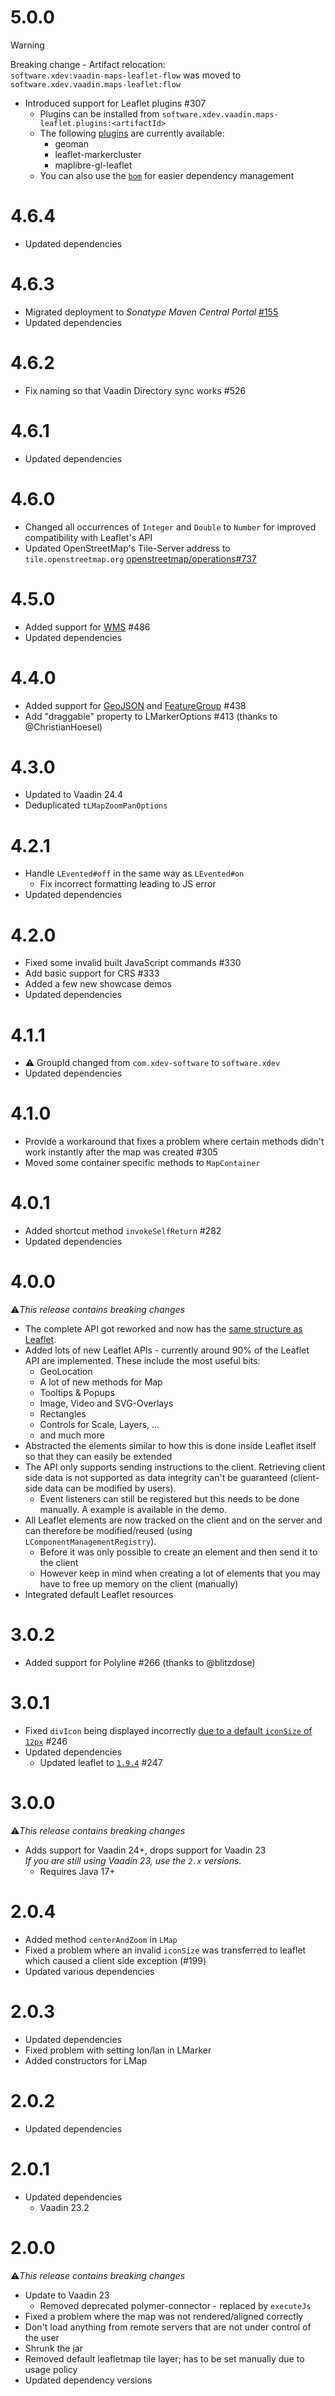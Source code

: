 # 5.0.0

> [!WARNING]
> Breaking change - Artifact relocation: <br/>
> ``software.xdev:vaadin-maps-leaflet-flow`` was moved to ``software.xdev.vaadin.maps-leaflet:flow``

* Introduced support for Leaflet plugins #307
  * Plugins can be installed from ``software.xdev.vaadin.maps-leaflet.plugins:<artifactId>``
  * The following [plugins](./plugins/) are currently available:
    * geoman
    * leaflet-markercluster
    * maplibre-gl-leaflet
  * You can also use the [``bom``](./bom/) for easier dependency management

# 4.6.4
* Updated dependencies

# 4.6.3
* Migrated deployment to _Sonatype Maven Central Portal_ [#155](https://github.com/xdev-software/standard-maven-template/issues/155)
* Updated dependencies

# 4.6.2
* Fix naming so that Vaadin Directory sync works #526

# 4.6.1
* Updated dependencies

# 4.6.0
* Changed all occurrences of ``Integer`` and ``Double`` to ``Number`` for improved compatibility with Leaflet's API
* Updated OpenStreetMap's Tile-Server address to ``tile.openstreetmap.org`` [openstreetmap/operations#737](https://github.com/openstreetmap/operations/issues/737)

# 4.5.0
* Added support for [WMS](https://leafletjs.com/reference.html#tilelayer-wms) #486
* Updated dependencies

# 4.4.0
* Added support for [GeoJSON](https://leafletjs.com/reference.html#geojson) and [FeatureGroup](https://leafletjs.com/reference.html#featuregroup) #438
* Add "draggable" property to LMarkerOptions #413 (thanks to @ChristianHoesel)

# 4.3.0
* Updated to Vaadin 24.4
* Deduplicated ``tLMapZoomPanOptions``

# 4.2.1
* Handle ``LEvented#off`` in the same way as ``LEvented#on``
  * Fix incorrect formatting leading to JS error
* Updated dependencies

# 4.2.0
* Fixed some invalid built JavaScript commands #330
* Add basic support for CRS #333
* Added a few new showcase demos
* Updated dependencies

# 4.1.1
* ⚠️ GroupId changed from ``com.xdev-software`` to ``software.xdev``
* Updated dependencies

# 4.1.0
* Provide a workaround that fixes a problem where certain methods didn't work instantly after the map was created #305
* Moved some container specific methods to ``MapContainer``

# 4.0.1
* Added shortcut method ``invokeSelfReturn`` #282
* Updated dependencies

# 4.0.0
⚠️<i>This release contains breaking changes</i>

* The complete API got reworked and now has the [same structure as Leaflet](https://leafletjs.com/reference.html).
* Added lots of new Leaflet APIs - currently around 90% of the Leaflet API are implemented. These include the most useful bits:
  * GeoLocation
  * A lot of new methods for Map
  * Tooltips & Popups
  * Image, Video and SVG-Overlays
  * Rectangles
  * Controls for Scale, Layers, ...
  * and much more
* Abstracted the elements similar to how this is done inside Leaflet itself so that they can easily be extended
* The API only supports sending instructions to the client. Retrieving client side data is not supported as data integrity can't be guaranteed (client-side data can be modified by users).
  * Event listeners can still be registered but this needs to be done manually. A example is available in the demo.
* All Leaflet elements are now tracked on the client and on the server and can therefore be modified/reused (using ``LComponentManagementRegistry``).
  * Before it was only possible to create an element and then send it to the client
  * However keep in mind when creating a lot of elements that you may have to free up memory on the client (manually)
* Integrated default Leaflet resources

# 3.0.2
* Added support for Polyline #266 (thanks to @blitzdose)

# 3.0.1
* Fixed ``divIcon`` being displayed incorrectly [due to a default ``iconSize`` of ``12px``](https://github.com/Leaflet/Leaflet/issues/4238) #246
* Updated dependencies
  * Updated leaflet to [``1.9.4``](https://github.com/Leaflet/Leaflet/blob/b6b56f6e707142c177fad2f67827a5007e56736a/CHANGELOG.md#194-2023-05-18) #247

# 3.0.0
⚠️<i>This release contains breaking changes</i>

* Adds support for Vaadin 24+, drops support for Vaadin 23<br/>
  <i>If you are still using Vaadin 23, use the ``2.x`` versions.</i>
  * Requires Java 17+

# 2.0.4
* Added method ``centerAndZoom`` in ``LMap``
* Fixed a problem where an invalid ``iconSize`` was transferred to leaflet which caused a client side exception (#199)
* Updated various dependencies

# 2.0.3
* Updated dependencies
* Fixed problem with setting lon/lan in LMarker
* Added constructors for LMap

# 2.0.2
* Updated dependencies

# 2.0.1
* Updated dependencies
  * Vaadin 23.2

# 2.0.0
⚠️<i>This release contains breaking changes</i>

* Update to Vaadin 23
  * Removed deprecated polymer-connector - replaced by ``executeJs``
* Fixed a problem where the map was not rendered/aligned correctly
* Don't load anything from remote servers that are not under control of the user
* Shrunk the jar
* Removed default leafletmap tile layer; has to be set manually due to usage policy
* Updated dependency versions

